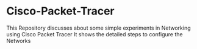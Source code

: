 # Cisco-Packet-Tracer
This Repository discusses about some simple experiments in Networking using Cisco Packet Tracer
It shows the detailed steps to configure the Networks
